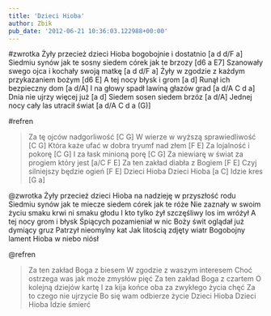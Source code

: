 ```yaml
---
title: 'Dzieci Hioba'
author: Zbik
pub_date: '2012-06-21 10:36:03.122988+00:00'
---
```


#zwrotka
Żyły przecież dzieci Hioba bogobojnie i dostatnio [a d d/F a]
Siedmiu synów jak te sosny siedem córek jak te brzozy [d6 a E7]
Szanowały swego ojca i kochały swoją matkę [a d d/F a]
Żyły w zgodzie z każdym przykazaniem bożym [d6 E]
A tej nocy błysk i grom [a d]
Runął ich bezpieczny dom [a d/A]
I na głowy spadł lawiną głazów grad [a d/A C d a]
Dnia nie ujrzy więcej już [a d]
Siedem sosen siedem brzóz [a d/A] 
Jednej nocy cały las utracił świat [a d/A C d a (G)]

#refren
>Za tę ojców nadgorliwość [C G]
>W wierze w wyższą sprawiedliwość [C G]
>Która każe ufać w dobra tryumf nad złem [F E]
>Za lojalność i pokorę [C G]
>I za łask minioną porę [C G]
>Za niewiarę w świat za progiem który jest [a/C F E]
>Za ten zakład diabła z Bogiem [F E]
>Czyj silniejszy będzie ogień [F E]
>Dzieci Hioba Dzieci Hioba [a C]
>Idzie kres [G a]

@zwrotka
Żyły przecież dzieci Hioba na nadzieję w przyszłość rodu
Siedmiu synów jak te miecze siedem córek jak te róże
Nie zaznały w swoim życiu smaku krwi ni smaku głodu
I kto tylko żył szczęśliwy los im wróżył
A tej nocy grom i błysk
Śpiących pozamieniał w nic
Boży świt oglądał już dymiący gruz
Patrzył nieomylny kat
Jak litością zdjęty wiatr
Bogobojny lament Hioba w niebo niósł

@refren
>Za ten zakład Boga z biesem
>W zgodzie z waszym interesem
>Choć ostrzega was jak może zmysłów pięć
>Za ten zakład Boga z czartem
>O kolejną dziejów kartę
>I za kija końce oba za zwykłego życia chęć
>Za to czego nie ujrzycie
>Bo się wam odbierze życie
>Dzieci Hioba Dzieci Hioba
>Idzie śmierć